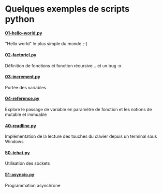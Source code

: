 # Quelques exemples de scripts python

#### [01-hello-world.py](01-hello-world.py)
"Hello world" le plus simple du monde ;-)

#### [02-factoriel.py](02-factoriel.py)
Définition de fonctions et fonction récursive... et un bug :o

#### [03-increment.py](03-increment.py)
Portée des variables

#### [04-reference.py](04-reference.py)
Explore le passage de variable en paramètre de fonction et les notions de mutable et immuable

#### [40-readline.py](40-readline.py)
Implémentation de la lecture des touches du clavier depuis un terminal sous Windows

#### [50-tchat.py](50-tchat.py)
Utilisation des sockets

#### [51-asyncio.py](51-asyncio.py)
Programmation asynchrone